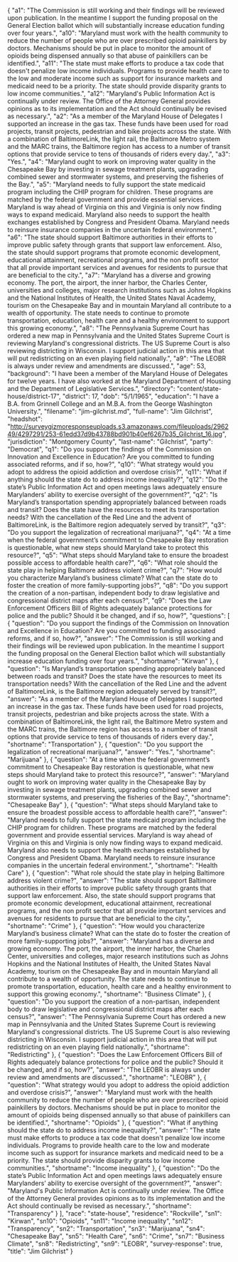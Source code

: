 {
  "a1": "The Commission is still working and their findings will be reviewed upon publication. In the meantime I support the funding proposal on the General Election ballot which will substantially increase education funding over four years.",
  "a10": "Maryland must work with the health community to reduce the number of people who are over prescribed opioid painkillers by doctors. Mechanisms should be put in place to monitor the amount of opioids being dispensed annually so that abuse of painkillers can be identified.",
  "a11": "The state must make efforts to produce a tax code that doesn't penalize low income individuals. Programs to provide health care to the low and moderate income such as support for insurance markets and medicaid need to be a priority. The state should provide disparity grants to low income communities.",
  "a12": "Maryland's Public Information Act is continually under review. The Office of the Attorney General provides opinions as to its implementation and the Act should continually be revised as necessary.",
  "a2": "As a member of the Maryland House of Delegates I supported an increase in the gas tax. These funds have been used for road projects, transit projects, pedestrian and bike projects across the state. With a combination of BaltimoreLink, the light rail, the Baltimore Metro system and the MARC trains, the Baltimore region has access to a number of transit options that provide service to tens of thousands of riders every day.",
  "a3": "Yes.",
  "a4": "Maryland ought to work on improving water quality in the Chesapeake Bay by investing in sewage treatment plants, upgrading combined sewer and stormwater systems, and preserving the fisheries of the Bay.",
  "a5": "Maryland needs to fully support the state medicaid program including the CHIP program for children. These programs are matched by the federal government and provide essential services. Maryland is way ahead of Virginia on this and Virginia is only now finding ways to expand medicaid. Maryland also needs to support the health exchanges established by Congress and President Obama. Maryland needs to reinsure insurance companies in the uncertain federal environment.",
  "a6": "The state should support Baltimore authorities in their efforts to improve public safety through grants that support law enforcement. Also, the state should support programs that promote economic development, educational attainment, recreational programs, and the non profit sector that all provide important services and avenues for residents to pursue that are beneficial to the city.",
  "a7": "Maryland has a diverse and growing economy. The port, the airport, the inner harbor, the Charles Center, universities and colleges, major research institutions such as Johns Hopkins and the National Institutes of Health, the United States Naval Academy, tourism on the Chesapeake Bay and in mountain Maryland all contribute to a wealth of opportunity. The state needs to continue to promote transportation, education, health care and a healthy environment to support this growing economy.",
  "a8": "The Pennsylvania Supreme Court has ordered a new map in Pennsylvania and the United States Supreme Court is reviewing Maryland's congressional districts. The US Supreme Court is also reviewing districting in Wisconsin. I support judicial action in this area that will put redistricting on an even playing field nationally.",
  "a9": "The LEOBR is always under review and amendments are discussed.",
  "age": 53,
  "background": "I have been a member of the Maryland House of Delegates for twelve years. I have also worked at the Maryland Department of Housing and the Department of Legislative Services.",
  "directory": "content/state-house/district-17",
  "district": 17,
  "dob": "5/1/1965",
  "education": "I have a B.A. from Grinnell College and an M.B.A. from the George Washington University.",
  "filename": "jim-gilchrist.md",
  "full-name": "Jim Gilchrist",
  "headshot": "http://surveygizmoresponseuploads.s3.amazonaws.com/fileuploads/296249/4297291/253-61edd37d9b43788bd901b40ef6267b35_Gilchrist_16.jpg",
  "jurisdiction": "Montgomery County",
  "last-name": "Gilchrist",
  "party": "Democrat",
  "q1": "Do you support the findings of the Commission on Innovation and Excellence in Education? Are you committed to funding associated reforms, and if so, how?",
  "q10": "What strategy would you adopt to address the opioid addiction and overdose crisis?",
  "q11": "What if anything should the state do to address income inequality?",
  "q12": "Do the state’s Public Information Act and open meetings laws adequately ensure Marylanders’ ability to exercise oversight of the government?",
  "q2": "Is Maryland’s transportation spending appropriately balanced between roads and transit? Does the state have the resources to meet its transportation needs? With the cancellation of the Red Line and the advent of BaltimoreLink, is the Baltimore region adequately served by transit?",
  "q3": "Do you support the legalization of recreational marijuana?",
  "q4": "At a time when the federal government’s commitment to Chesapeake Bay restoration is questionable, what new steps should Maryland take to protect this resource?",
  "q5": "What steps should Maryland take to ensure the broadest possible access to affordable health care?",
  "q6": "What role should the state play in helping Baltimore address violent crime?",
  "q7": "How would you characterize Maryland’s business climate? What can the state do to foster the creation of more family-supporting jobs?",
  "q8": "Do you support the creation of a non-partisan, independent body to draw legislative and congressional district maps after each census?",
  "q9": "Does the Law Enforcement Officers Bill of Rights adequately balance protections for police and the public? Should it be changed, and if so, how?",
  "questions": [
    {
      "question": "Do you support the findings of the Commission on Innovation and Excellence in Education? Are you committed to funding associated reforms, and if so, how?",
      "answer": "The Commission is still working and their findings will be reviewed upon publication. In the meantime I support the funding proposal on the General Election ballot which will substantially increase education funding over four years.",
      "shortname": "Kirwan"
    },
    {
      "question": "Is Maryland’s transportation spending appropriately balanced between roads and transit? Does the state have the resources to meet its transportation needs? With the cancellation of the Red Line and the advent of BaltimoreLink, is the Baltimore region adequately served by transit?",
      "answer": "As a member of the Maryland House of Delegates I supported an increase in the gas tax. These funds have been used for road projects, transit projects, pedestrian and bike projects across the state. With a combination of BaltimoreLink, the light rail, the Baltimore Metro system and the MARC trains, the Baltimore region has access to a number of transit options that provide service to tens of thousands of riders every day.",
      "shortname": "Transportation"
    },
    {
      "question": "Do you support the legalization of recreational marijuana?",
      "answer": "Yes.",
      "shortname": "Marijuana"
    },
    {
      "question": "At a time when the federal government’s commitment to Chesapeake Bay restoration is questionable, what new steps should Maryland take to protect this resource?",
      "answer": "Maryland ought to work on improving water quality in the Chesapeake Bay by investing in sewage treatment plants, upgrading combined sewer and stormwater systems, and preserving the fisheries of the Bay.",
      "shortname": "Chesapeake Bay"
    },
    {
      "question": "What steps should Maryland take to ensure the broadest possible access to affordable health care?",
      "answer": "Maryland needs to fully support the state medicaid program including the CHIP program for children. These programs are matched by the federal government and provide essential services. Maryland is way ahead of Virginia on this and Virginia is only now finding ways to expand medicaid. Maryland also needs to support the health exchanges established by Congress and President Obama. Maryland needs to reinsure insurance companies in the uncertain federal environment.",
      "shortname": "Health Care"
    },
    {
      "question": "What role should the state play in helping Baltimore address violent crime?",
      "answer": "The state should support Baltimore authorities in their efforts to improve public safety through grants that support law enforcement. Also, the state should support programs that promote economic development, educational attainment, recreational programs, and the non profit sector that all provide important services and avenues for residents to pursue that are beneficial to the city.",
      "shortname": "Crime"
    },
    {
      "question": "How would you characterize Maryland’s business climate? What can the state do to foster the creation of more family-supporting jobs?",
      "answer": "Maryland has a diverse and growing economy. The port, the airport, the inner harbor, the Charles Center, universities and colleges, major research institutions such as Johns Hopkins and the National Institutes of Health, the United States Naval Academy, tourism on the Chesapeake Bay and in mountain Maryland all contribute to a wealth of opportunity. The state needs to continue to promote transportation, education, health care and a healthy environment to support this growing economy.",
      "shortname": "Business Climate"
    },
    {
      "question": "Do you support the creation of a non-partisan, independent body to draw legislative and congressional district maps after each census?",
      "answer": "The Pennsylvania Supreme Court has ordered a new map in Pennsylvania and the United States Supreme Court is reviewing Maryland's congressional districts. The US Supreme Court is also reviewing districting in Wisconsin. I support judicial action in this area that will put redistricting on an even playing field nationally.",
      "shortname": "Redistricting"
    },
    {
      "question": "Does the Law Enforcement Officers Bill of Rights adequately balance protections for police and the public? Should it be changed, and if so, how?",
      "answer": "The LEOBR is always under review and amendments are discussed.",
      "shortname": "LEOBR"
    },
    {
      "question": "What strategy would you adopt to address the opioid addiction and overdose crisis?",
      "answer": "Maryland must work with the health community to reduce the number of people who are over prescribed opioid painkillers by doctors. Mechanisms should be put in place to monitor the amount of opioids being dispensed annually so that abuse of painkillers can be identified.",
      "shortname": "Opioids"
    },
    {
      "question": "What if anything should the state do to address income inequality?",
      "answer": "The state must make efforts to produce a tax code that doesn't penalize low income individuals. Programs to provide health care to the low and moderate income such as support for insurance markets and medicaid need to be a priority. The state should provide disparity grants to low income communities.",
      "shortname": "Income inequality"
    },
    {
      "question": "Do the state’s Public Information Act and open meetings laws adequately ensure Marylanders’ ability to exercise oversight of the government?",
      "answer": "Maryland's Public Information Act is continually under review. The Office of the Attorney General provides opinions as to its implementation and the Act should continually be revised as necessary.",
      "shortname": "Transparency"
    }
  ],
  "race": "state-house",
  "residence": "Rockville",
  "sn1": "Kirwan",
  "sn10": "Opioids",
  "sn11": "Income inequality",
  "sn12": "Transparency",
  "sn2": "Transportation",
  "sn3": "Marijuana",
  "sn4": "Chesapeake Bay",
  "sn5": "Health Care",
  "sn6": "Crime",
  "sn7": "Business Climate",
  "sn8": "Redistricting",
  "sn9": "LEOBR",
  "survey-response": true,
  "title": "Jim Gilchrist"
}
